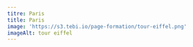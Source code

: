 ```yaml
---
titre: Paris
title: Paris
image: 'https://s3.tebi.io/page-formation/tour-eiffel.png'
imageAlt: tour eiffel
---
```


